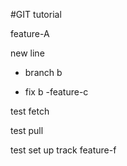 #GIT tutorial

feature-A 

new line

- branch b

- fix b
-feature-c

test fetch

test pull
 
test set up track feature-f
